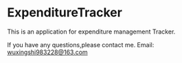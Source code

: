 # ExpenditureTracker
This is an application for expenditure management Tracker.

If you have any questions,please contact me.  Email: wuxingshi983228@163.com
